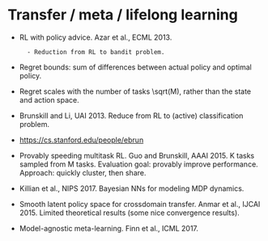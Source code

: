 # Transfer / meta / lifelong learning

- RL with policy advice. Azar et al., ECML 2013.

        - Reduction from RL to bandit problem.

- Regret bounds: sum of differences between actual policy and optimal policy.

- Regret scales with the number of tasks \sqrt(M), rather than the state and
  action space.

- Brunskill and Li, UAI 2013. Reduce from RL to (active) classification
  problem.

- https://cs.stanford.edu/people/ebrun

- Provably speeding multitask RL. Guo and Brunskill, AAAI 2015. K tasks sampled
  from M tasks. Evaluation goal: provably improve performance. Approach:
  quickly cluster, then share.

- Killian et al., NIPS 2017. Bayesian NNs for modeling MDP dynamics.

- Smooth latent policy space for crossdomain transfer.
  Anmar et al., IJCAI 2015. Limited theoretical results (some nice convergence
  results).

- Model-agnostic meta-learning. Finn et al., ICML 2017.
